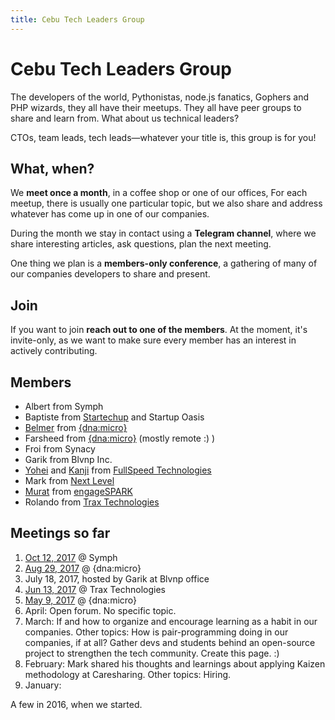 ```yaml
---
title: Cebu Tech Leaders Group
---
```


# Cebu Tech Leaders Group

The developers of the world, Pythonistas, node.js fanatics,
Gophers and PHP wizards, they all have their meetups.
They all have peer groups to share and learn from.
What about us technical leaders?

CTOs, team leads, tech leads—whatever your title is,
this group is for you!

## What, when?

We **meet once a month**, in a coffee shop or one of our offices,
For each meetup, there is usually one particular topic,
but we also share and address whatever has come up in one of our companies.

During the month we stay in contact using a **Telegram channel**,
where we share interesting articles, ask questions, plan the next meeting.

One thing we plan is a **members-only conference**,
a gathering of many of our companies developers
to share and present.

## Join

If you want to join **reach out to one of the members**.
At the moment, it's invite-only, as we want to make sure
every member has an interest in actively contributing.


## Members

* Albert from Symph
* Baptiste from [Startechup](http://www.startechup.com/) and Startup Oasis
* [Belmer](https://www.linkedin.com/in/mrb2008/) from [{dna:micro}](http://www.dnamicro.com/)
* Farsheed from [{dna:micro}](http://www.dnamicro.com/) (mostly remote :) )
* Froi from Synacy
* Garik from Blvnp Inc.
* [Yohei](https://www.linkedin.com/in/yohei-tanimoto-57238555/) and [Kanji](https://www.linkedin.com/in/kanji-furuhashi-7b248517/) from [FullSpeed Technologies](https://fullspeedtechnologies.com/)
* Mark from [Next Level](http://nlevel.io)
* [Murat](http://www.linkedin.com/in/murat-knecht) from [engageSPARK](https://www.engagespark.com/)
* Rolando from [Trax Technologies](https://www.traxtech.com/)

## Meetings so far

1. [Oct 12, 2017](/2017-10-12-CTL-meets-at-symph.html) @ Symph
1. [Aug 29, 2017](/2017/08/29/CTL-meets-at-dna-micro.html) @ {dna:micro}
1. July 18, 2017, hosted by Garik at Blvnp office
1. [Jun 13, 2017](/2017/06/13/CTL-meets-at-trax-tech.html) @ Trax Technologies
1. [May 9, 2017](/2017/05/09/CTL-meets-at-dna-micro.html) @ {dna:micro}
1. April: Open forum. No specific topic.
1. March: If and how to organize and encourage learning as a habit in our companies. 
Other topics: How is pair-programming doing in our companies, if at all?
Gather devs and students behind an open-source project to strengthen the tech community.
Create this page. :)
1. February: Mark shared his thoughts and learnings about applying Kaizen methodology at Caresharing. Other topics: Hiring.
1. January:

A few in 2016, when we started.
